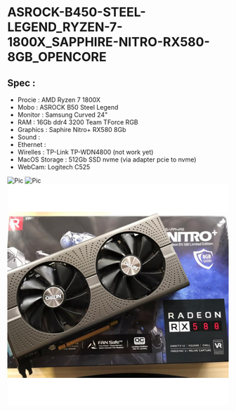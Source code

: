 # ASROCK-B450-STEEL-LEGEND_RYZEN-7-1800X_SAPPHIRE-NITRO-RX580-8GB_OPENCORE

## Spec :
- Procie : AMD Ryzen 7 1800X
- Mobo : ASROCK B50 Steel Legend
- Monitor : Samsung Curved 24"
- RAM : 16Gb ddr4 3200 Team TForce RGB
- Graphics : Saphire Nitro+ RX580 8Gb
- Sound : 
- Ethernet : 
- Wirelles : TP-Link TP-WDN4800 (not work yet)
- MacOS Storage : 512Gb SSD nvme (via adapter pcie to nvme)
- WebCam: Logitech C525

![Pic](https://github.com/iskakfatoni/ASROCK-B450-STEEL-LEGEND_RYZEN-7-1800X_SAPPHIRE-NITRO-RX580-8GB_OPENCORE/blob/main/PIC/Ryzen%207%201800X.jpg)
![Pic](https://github.com/iskakfatoni/ASROCK-B450-STEEL-LEGEND_RYZEN-7-1800X_SAPPHIRE-NITRO-RX580-8GB_OPENCORE/blob/main/PIC/Asrock%20B450%20Steel%20Legeng.jpg)
![Pic](https://github.com/iskakfatoni/ASUS_Z270_TUF_MARK1_SAPPHIRE_NITRO_RX580_6GB_HACKINTOSH_OPENCORE/blob/main/PIC/SAPPHIRE_NITRO_RX580_8GB.jpeg)

